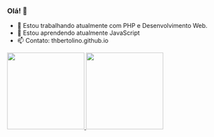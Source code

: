 ### Olá! 👋

- 🔭 Estou trabalhando atualmente com PHP e Desenvolvimento Web.
- 🌱 Estou aprendendo atualmente JavaScript
- 📫 Contato: thbertolino.github.io

 <div>
  <a href="https://github.com/thbertolino">
  <img height="180em" src="https://github-readme-stats.vercel.app/api?username=thbertolino&show_icons=true&theme=dracula&include_all_commits=true&count_private=true"/>
  <img height="180em" src="https://github-readme-stats.vercel.app/api/top-langs/?username=thbertolino&layout=compact&langs_count=7&theme=dracula"/>
</div>
